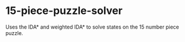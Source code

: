 # 15-piece-puzzle-solver

Uses the IDA* and weighted IDA* to solve states on the 15 number piece puzzle.

